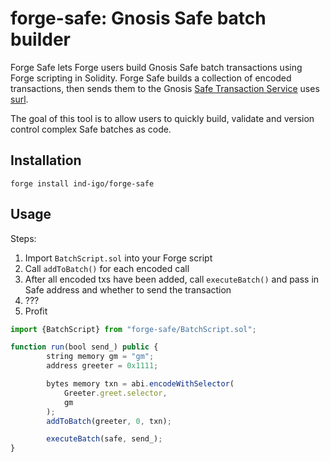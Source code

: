 # forge-safe: Gnosis Safe batch builder

Forge Safe lets Forge users build Gnosis Safe batch transactions using Forge scripting in Solidity. Forge Safe builds a collection of encoded transactions, then sends them to the Gnosis [Safe Transaction Service](https://github.com/safe-global/safe-transaction-service) uses [surl](https://github.com/memester-xyz/surl).

The goal of this tool is to allow users to quickly build, validate and version control complex Safe batches as code.

## Installation

```forge install ind-igo/forge-safe```

## Usage

Steps:

1. Import `BatchScript.sol` into your Forge script
2. Call `addToBatch()` for each encoded call
3. After all encoded txs have been added, call `executeBatch()` and pass in Safe address and whether to send the transaction
4. ???
5. Profit

```js
import {BatchScript} from "forge-safe/BatchScript.sol";

function run(bool send_) public {
        string memory gm = "gm";
        address greeter = 0x1111;

        bytes memory txn = abi.encodeWithSelector(
            Greeter.greet.selector,
            gm
        );
        addToBatch(greeter, 0, txn);

        executeBatch(safe, send_);
}
```